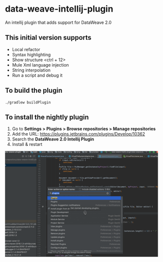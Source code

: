 # data-weave-intellij-plugin
An intellij plugin that adds support for DataWeave 2.0 

## This initial version supports

* Local refactor
* Syntax highlighting
* Show structure <ctrl + 12>
* Mule Xml language injection
* String interpolation
* Run a script and debug it

## To build the plugin
```
./gradlew buildPlugin
```

## To install the nightly plugin

1. Go to **Settings > Plugins > Browse repositories > Manage repositories**
2. Add the URL: https://plugins.jetbrains.com/plugins/Develop/10362
3. Search the **DataWeave 2.0 Intellij Plugin**
4. Install & restart

![](screenshots/how-to-install-nightly.gif)